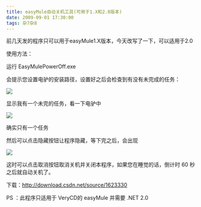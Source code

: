 ```yaml
---
title: easyMule自动关机工具(可用于1.X和2.0版本)
date: 2009-09-01 17:30:00
tags: 杂7杂8
---
```

  

  

前几天发的程序只可以用于easyMule1.X版本，今天改写了一下，可以适用于2.0

  

使用方法：

  

运行  EasyMulePowerOff.exe

  

会提示您设置电驴的安装路径，设置好之后会检查到有没有未完成的任务：

![](https://p-blog.csdn.net/images/p_blog_csdn_net/cuipengfei1/EntryImages/20090901/%E6%88%AA%E5%9B%BE00.jpg)

显示我有一个未完的任务，看一下电驴中

  

![](https://p-blog.csdn.net/images/p_blog_csdn_net/cuipengfei1/EntryImages/20090901/%E6%88%AA%E5%9B%BE01.jpg)

确实只有一个任务

  

然后可以点击隐藏按钮让程序隐藏，等下完之后，会出现

![](https://p-blog.csdn.net/images/p_blog_csdn_net/cuipengfei1/EntryImages/20090901/%E6%88%AA%E5%9B%BE02.jpg)  

这时可以点击取消按钮取消关机并关闭本程序，如果您在睡觉的话，倒计时  60  秒之后就自动关机了。

下载：http://download.csdn.net/source/1623330

  

PS  ：此程序只适用于  VeryCD的  easyMule  并需要  .NET 2.0



